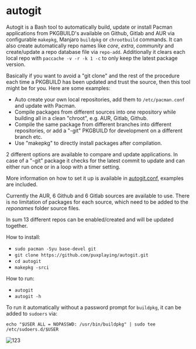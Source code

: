 # autogit

Autogit is a Bash tool to automatically build, update or install Pacman applications from PKGBUILD's available on Github, Gitlab and AUR via configurable `makepkg`, Manjaro `buildpkg` or `chrootbuild` commands. It can also create automatically repo names like *core*, *extra*, *community* and create/update a repo database file via `repo-add`. Additionally it clears each local repo with `paccache -v -r -k 1 -c` to only keep the latest package version.

Basically if you want to avoid a "git clone" and the rest of the procedure each time a PKGBUILD has been updated and trust the source, then this tool might be for you. Here are some examples:
- Auto create your own local repositories, add them to `/etc/pacman.conf` and update with Pacman.
- Compile packages from different sources into one repository while building all in a clean "chroot", e.g. AUR, Gitlab, Github.
- Compile the same package from different branches into different repositories, or add a "-git" PKGBUILD for development on a different branch etc.
- Use "makepkg" to directly install packages after compilation.

2 different options are available to compare and update applications. In case of a "-git" package it checks for the latest commit to update and can either run once or in a loop with a timer setting.

More information on how to set it up is available in [autogit.conf](https://github.com/puxplaying/autogit/blob/master/autogit.conf), examples are included.

Currently the AUR, 6 Github and 6 Gitlab sources are available to use. There is no limitation of packages for each source, which need to be added to the *reponames* folder source files.

In sum 13 different repos can be enabled/created and will be updated together.

How to install:

- `sudo pacman -Syu base-devel git`
- `git clone https://github.com/puxplaying/autogit.git `
- `cd autogit`
- `makepkg -srci`

How to run:

- `autogit`
- `autogit -h`

To run it automatically without a password prompt for `buildpkg`, it can be added to `sudoers` via:

`echo "$USER ALL = NOPASSWD: /usr/bin/buildpkg" | sudo tee /etc/sudoers.d/$USER`

![123](https://user-images.githubusercontent.com/28549766/103438530-0b81d300-4c34-11eb-9ea1-a49542fabc4f.png)
